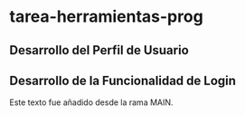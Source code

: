# tarea-herramientas-prog
## Desarrollo del Perfil de Usuario
## Desarrollo de la Funcionalidad de Login
Este texto fue añadido desde la rama MAIN.